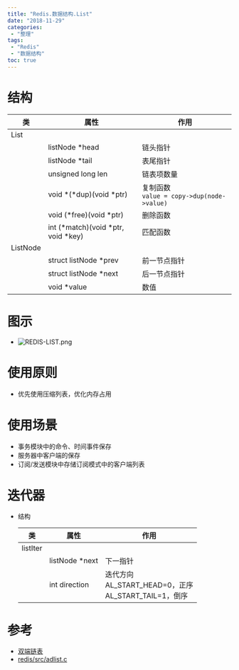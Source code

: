 ```yaml
---
title: "Redis.数据结构.List"
date: "2018-11-29"
categories:
 - "整理"
tags:
 - "Redis"
 - "数据结构"
toc: true
---
```



# 结构

| 类       | 属性                               | 作用                                         |
|----------|------------------------------------|----------------------------------------------|
| List     |                                    |                                              |
|          | listNode *head                     | 链头指针                                     |
|          | listNode *tail                     | 表尾指针                                     |
|          | unsigned long len                  | 链表项数量                                   |
|          | void *(*dup)(void *ptr)            | 复制函数<br>`value = copy->dup(node->value)` |
|          | void (*free)(void *ptr)            | 删除函数                                     |
|          | int (*match)(void *ptr, void *key) | 匹配函数                                     |
| ListNode |                                    |                                              |
|          | struct listNode *prev              | 前一节点指针                                 |
|          | struct listNode *next              | 后一节点指针                                 |
|          | void *value                        | 数值                                         |

# 图示
- ![REDIS-LIST.png](http://doc.yqjdcyy.com/dc0319a3-28f8-4ea6-b54b-285eef30f703.png)

# 使用原则
- 优先使用压缩列表，优化内存占用

# 使用场景
- 事务模块中的命令、时间事件保存
- 服务器中客户端的保存
- 订阅/发送模块中存储订阅模式中的客户端列表

# 迭代器
- 结构

    | 类       | 属性           | 作用                                                     |
    |----------|----------------|----------------------------------------------------------|
    | listIter |                |                                                          |
    |          | listNode *next | 下一指针                                                 |
    |          | int direction  | 迭代方向<br>AL_START_HEAD=0，正序<br>AL_START_TAIL=1，倒序 |

# 参考
- [双端链表](https://redisbook.readthedocs.io/en/latest/internal-datastruct/adlist.html)
- [redis/src/adlist.c](https://github.com/antirez/redis/blob/unstable/src/adlist.c)